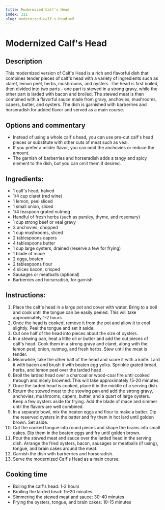 ```yaml
---
title: Modernized Calf's Head
index: 321
slug: modernized-calf-s-head.md
---
```


# Modernized Calf's Head

## Description
This modernized version of Calf's Head is a rich and flavorful dish that combines tender pieces of calf's head with a variety of ingredients such as claret, lemon peel, herbs, mushrooms, and oysters. The head is first boiled, then divided into two parts - one part is stewed in a strong gravy, while the other part is larded with bacon and broiled. The stewed meat is then combined with a flavorful sauce made from gravy, anchovies, mushrooms, capers, butter, and oysters. The dish is garnished with barberries and horseradish for added flavor and served as a main course.

## Options and commentary
- Instead of using a whole calf's head, you can use pre-cut calf's head pieces or substitute with other cuts of meat such as veal.
- If you prefer a milder flavor, you can omit the anchovies or reduce the amount.
- The garnish of barberries and horseradish adds a tangy and spicy element to the dish, but you can omit them if desired.

## Ingredients:
- 1 calf's head, halved
- 1/4 cup claret (red wine)
- 1 lemon, peel sliced
- 1 small onion, sliced
- 1/4 teaspoon grated nutmeg
- Handful of fresh herbs (such as parsley, thyme, and rosemary)
- 1 cup strong beef or veal gravy
- 3 anchovies, chopped
- 1 cup mushrooms, sliced
- 2 tablespoons capers
- 4 tablespoons butter
- 1 cup large oysters, drained (reserve a few for frying)
- 1 blade of mace
- 2 eggs, beaten
- 2 tablespoons flour
- 4 slices bacon, crisped
- Sausages or meatballs (optional)
- Barberries and horseradish, for garnish

## Instructions:
1. Place the calf's head in a large pot and cover with water. Bring to a boil and cook until the tongue can be easily peeled. This will take approximately 1-2 hours.
2. Once the head is cooked, remove it from the pot and allow it to cool slightly. Peel the tongue and set it aside.
3. Cut one half of the head into pieces about the size of oysters.
4. In a stewing pan, heat a little oil or butter and add the cut pieces of calf's head. Cook them in a strong gravy and claret, along with the lemon peel, onion, nutmeg, and fresh herbs. Stew until the meat is tender.
5. Meanwhile, take the other half of the head and score it with a knife. Lard it with bacon and brush it with beaten egg yolks. Sprinkle grated bread, herbs, and lemon peel over the larded head.
6. Broil the larded head over a charcoal or wood-coal fire until cooked through and nicely browned. This will take approximately 15-20 minutes.
7. Once the larded head is cooked, place it in the middle of a serving dish.
8. Return the stewed meat to the stewing pan and add the strong gravy, anchovies, mushrooms, capers, butter, and a quart of large oysters. Keep a few oysters aside for frying. Add the blade of mace and simmer until the flavors are well combined.
9. In a separate bowl, mix the beaten eggs and flour to make a batter. Dip the reserved oysters in the batter and fry them in hot lard until golden brown. Set aside.
10. Cut the cooked tongue into round pieces and shape the brains into small cakes. Dip them in the beaten eggs and fry until golden brown.
11. Pour the stewed meat and sauce over the larded head in the serving dish. Arrange the fried oysters, bacon, sausages or meatballs (if using), tongue, and brain cakes around the meat.
12. Garnish the dish with barberries and horseradish.
13. Serve the modernized Calf's Head as a main course.

## Cooking time
- Boiling the calf's head: 1-2 hours
- Broiling the larded head: 15-20 minutes
- Simmering the stewed meat and sauce: 30-40 minutes
- Frying the oysters, tongue, and brain cakes: 10-15 minutes